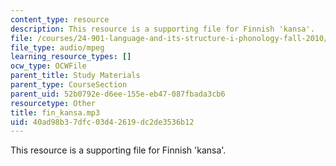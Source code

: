 ```yaml
---
content_type: resource
description: This resource is a supporting file for Finnish 'kansa'.
file: /courses/24-901-language-and-its-structure-i-phonology-fall-2010/40ad98b37dfc03d42619dc2de3536b12_fin_kansa.mp3
file_type: audio/mpeg
learning_resource_types: []
ocw_type: OCWFile
parent_title: Study Materials
parent_type: CourseSection
parent_uid: 52b0792e-d6ee-155e-eb47-087fbada3cb6
resourcetype: Other
title: fin_kansa.mp3
uid: 40ad98b3-7dfc-03d4-2619-dc2de3536b12
---
```

This resource is a supporting file for Finnish 'kansa'.

